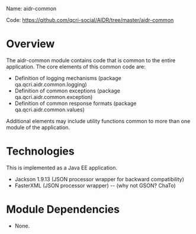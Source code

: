 Name: aidr-common

Code: https://github.com/qcri-social/AIDR/tree/master/aidr-common

# Overview

The aidr-common module contains code that is common to the entire application. The core elements of this common code are:

* Definition of logging mechanisms (package qa.qcri.aidr.common.logging)
* Definition of common exceptions (package qa.qcri.aidr.common.exception)
* Definition of common response formats (package qa.qcri.aidr.common.values)

Additional elements may include utility functions common to more than one module of the application.

# Technologies

This is implemented as a Java EE application.

* Jackson 1.9.13 (JSON processor wrapper for backward compatibility)
* FasterXML (JSON processor wrapper) -- (why not GSON? ChaTo)

# Module Dependencies

* None.



